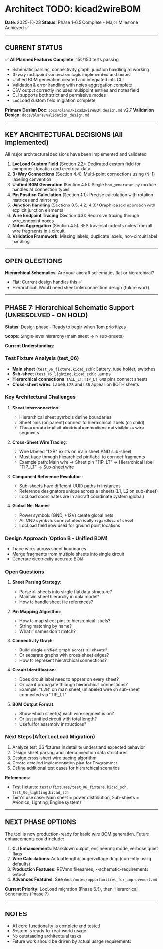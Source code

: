 # Architect TODO: kicad2wireBOM

**Date**: 2025-10-23
**Status**: Phase 1-6.5 Complete - Major Milestone Achieved ✅

---

## CURRENT STATUS

✅ **All Planned Features Complete**: 150/150 tests passing
- Schematic parsing, connectivity graph, junction handling all working
- 3+way multipoint connection logic implemented and tested
- Unified BOM generation created and integrated into CLI
- Validation & error handling with notes aggregation complete
- CSV output correctly includes multipoint entries and notes field
- CLI supports both strict and permissive modes
- LocLoad custom field migration complete

**Primary Design Doc**: `docs/plans/kicad2wireBOM_design.md` v2.7
**Validation Design**: `docs/plans/validation_design.md`

---

## KEY ARCHITECTURAL DECISIONS (All Implemented)

All major architectural decisions have been implemented and validated:

1. **LocLoad Custom Field** (Section 2.2): Dedicated custom field for component location and electrical data
2. **3+Way Connections** (Section 4.4): Multi-point connections using (N-1) labeling convention
3. **Unified BOM Generation** (Section 4.5): Single `bom_generator.py` module handles all connection types
4. **Pin Position Calculation** (Section 4.1): Precise calculation with rotation matrices and mirroring
5. **Junction Handling** (Sections 3.5, 4.2, 4.3): Graph-based approach with explicit junction elements
6. **Wire Endpoint Tracing** (Section 4.3): Recursive tracing through wire_endpoint nodes
7. **Notes Aggregation** (Section 4.5): BFS traversal collects notes from all wire fragments in a circuit
8. **Validation Framework**: Missing labels, duplicate labels, non-circuit label handling

---

## OPEN QUESTIONS

**Hierarchical Schematics**: Are your aircraft schematics flat or hierarchical?
- Flat: Current design handles this ✅
- Hierarchical: Would need sheet interconnection design (future work)

---


## PHASE 7: Hierarchical Schematic Support (UNRESOLVED - ON HOLD)

**Status**: Design phase - Ready to begin when Tom prioritizes

**Scope**: Single-level hierarchy (main sheet → N sub-sheets)

**Current Understanding**:

### Test Fixture Analysis (test_06)
- **Main sheet** (`test_06_fixture.kicad_sch`): Battery, fuse holder, switches
- **Sub-sheet** (`test_06_lighting.kicad_sch`): Lamps
- **Hierarchical connections**: `TAIL_LT`, `TIP_LT`, `GND` pins connect sheets
- **Cross-sheet wires**: Labels `L2B` and `L3B` appear on BOTH sheets

### Key Architectural Challenges

1. **Sheet Interconnection**:
   - Hierarchical sheet symbols define boundaries
   - Sheet pins (on parent) connect to hierarchical labels (on child)
   - These create implicit electrical connections not visible as wire segments

2. **Cross-Sheet Wire Tracing**:
   - Wire labeled "L2B" exists on main sheet AND sub-sheet
   - Must trace through hierarchical pin/label to connect fragments
   - Example path: Main wire → Sheet pin "TIP_LT" → Hierarchical label "TIP_LT" → Sub-sheet wire

3. **Component Reference Resolution**:
   - Sub-sheets have different UUID paths in instances
   - Reference designators unique across all sheets (L1, L2 on sub-sheet)
   - LocLoad coordinates are in aircraft coordinate system (global)

4. **Global Net Names**:
   - Power symbols (GND, +12V) create global nets
   - All GND symbols connect electrically regardless of sheet
   - LocLoad field now used for ground point locations

### Design Approach (Option B - Unified BOM)
- Trace wires across sheet boundaries
- Merge fragments from multiple sheets into single circuit
- Generate electrically accurate BOM

### Open Questions

1. **Sheet Parsing Strategy**:
   - Parse all sheets into single flat data structure?
   - Maintain sheet hierarchy in data model?
   - How to handle sheet file references?

2. **Pin Mapping Algorithm**:
   - How to map sheet pins to hierarchical labels?
   - String matching by name?
   - What if names don't match?

3. **Connectivity Graph**:
   - Build single unified graph across all sheets?
   - Or separate graphs with cross-sheet edges?
   - How to represent hierarchical connections?

4. **Circuit Identification**:
   - Does circuit label need to appear on every sheet?
   - Or can it propagate through hierarchical connections?
   - Example: "L2B" on main sheet, unlabeled wire on sub-sheet connected via "TIP_LT"

5. **BOM Output Format**:
   - Show which sheet(s) each wire segment is on?
   - Or just unified circuit with total length?
   - Useful for assembly instructions?

### Next Steps (After LocLoad Migration)
1. Analyze test_06 fixtures in detail to understand expected behavior
2. Design sheet parsing and interconnection data structures
3. Design cross-sheet wire tracing algorithm
4. Create detailed implementation plan for Programmer
5. Define additional test cases for hierarchical scenarios

**References**:
- Test fixtures: `tests/fixtures/test_06_fixture.kicad_sch`, `test_06_lighting.kicad_sch`
- Tom's use case: Main sheet = power distribution, Sub-sheets = Avionics, Lighting, Engine systems

---

## NEXT PHASE OPTIONS

The tool is now production-ready for basic wire BOM generation. Future enhancements could include:

1. **CLI Enhancements**: Markdown output, engineering mode, verbose/quiet flags
2. **Wire Calculations**: Actual length/gauge/voltage drop (currently using defaults)
3. **Production Features**: REVnnn filenames, --schematic-requirements output
4. **Advanced Features**: See `docs/notes/opportunities_for_improvement.md`

**Current Priority**: LocLoad migration (Phase 6.5), then Hierarchical Schematics (Phase 7)

---

## NOTES

- All core functionality is complete and tested
- System is ready for real-world usage
- No outstanding architectural tasks
- Future work should be driven by actual usage requirements
